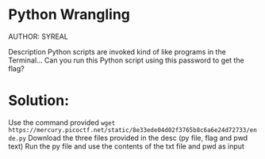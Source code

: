 # Python Wrangling

AUTHOR: SYREAL

Description
Python scripts are invoked kind of like programs in the Terminal... Can you run this Python script using this password to get the flag?

# Solution: 
Use the command provided `wget https://mercury.picoctf.net/static/8e33ede04d02f3765b8c6a6e24d72733/ende.py`
Download the three files provided in the desc (py file, flag and pwd text)
Run the py file and use the contents of the txt file and pwd as input
